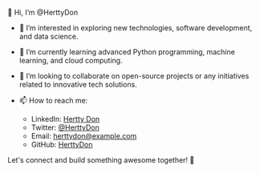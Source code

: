 👋 Hi, I’m @HerttyDon

- 👀 I’m interested in exploring new technologies, software development, and data science.
  
- 🌱 I’m currently learning advanced Python programming, machine learning, and cloud computing.

- 💞️ I’m looking to collaborate on open-source projects or any initiatives related to innovative tech solutions.

- 📫 How to reach me:
  - LinkedIn: [Hertty Don](#your-linkedin-profile)
  - Twitter: [@HerttyDon](#your-twitter-handle)
  - Email: herttydon@example.com
  - GitHub: [HerttyDon](#your-github-profile)
  
Let's connect and build something awesome together! 🚀

